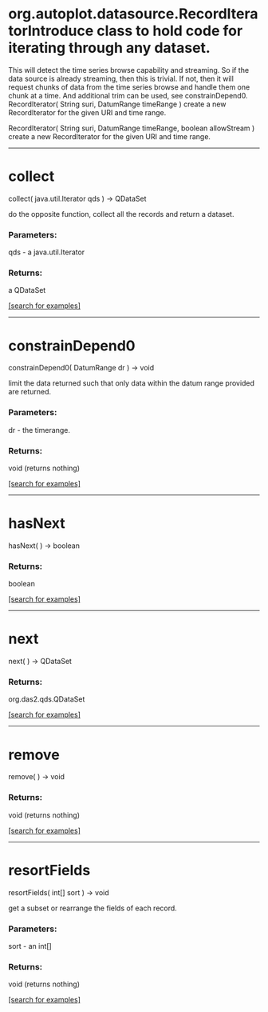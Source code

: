 # org.autoplot.datasource.RecordIteratorIntroduce class to hold code for iterating through any dataset.  
 This will detect the time series browse capability and streaming.
 So if the data source is already streaming, then this is trivial.  If
 not, then it will request chunks of data from the time series browse
 and handle them one chunk at a time.  And additional trim can be used,
 see constrainDepend0.
RecordIterator( String suri, DatumRange timeRange )
create a new RecordIterator for the given URI and time range.

RecordIterator( String suri, DatumRange timeRange, boolean allowStream )
create a new RecordIterator for the given URI and time range.

***
<a name="collect"></a>
# collect
collect( java.util.Iterator qds ) &rarr; QDataSet

do the opposite function, collect all the records and return a dataset.

### Parameters:
qds - a java.util.Iterator

### Returns:
a QDataSet


<a href="https://github.com/autoplot/dev/search?q=collect&unscoped_q=collect">[search for examples]</a>

***
<a name="constrainDepend0"></a>
# constrainDepend0
constrainDepend0( DatumRange dr ) &rarr; void

limit the data returned such that only data within the datum range
 provided are returned.

### Parameters:
dr - the timerange.

### Returns:
void (returns nothing)


<a href="https://github.com/autoplot/dev/search?q=constrainDepend0&unscoped_q=constrainDepend0">[search for examples]</a>

***
<a name="hasNext"></a>
# hasNext
hasNext(  ) &rarr; boolean



### Returns:
boolean


<a href="https://github.com/autoplot/dev/search?q=hasNext&unscoped_q=hasNext">[search for examples]</a>

***
<a name="next"></a>
# next
next(  ) &rarr; QDataSet



### Returns:
org.das2.qds.QDataSet


<a href="https://github.com/autoplot/dev/search?q=next&unscoped_q=next">[search for examples]</a>

***
<a name="remove"></a>
# remove
remove(  ) &rarr; void



### Returns:
void (returns nothing)


<a href="https://github.com/autoplot/dev/search?q=remove&unscoped_q=remove">[search for examples]</a>

***
<a name="resortFields"></a>
# resortFields
resortFields( int[] sort ) &rarr; void

get a subset or rearrange the fields of each record.

### Parameters:
sort - an int[]

### Returns:
void (returns nothing)


<a href="https://github.com/autoplot/dev/search?q=resortFields&unscoped_q=resortFields">[search for examples]</a>

